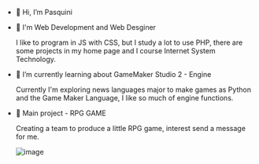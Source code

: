 - 👋 Hi, I’m Pasquini
  
- 👀 I'm Web Development and Web Desginer
  
  I like to program in JS with CSS, but I study a lot to use PHP,
  there are some projects in my home page and I course Internet System Technology.
  
- 🌱 I’m currently learning about GameMaker Studio 2 - Engine
  
  Currently I'm exploring news languages major to make games as Python and the
  Game Maker Language, I like so much of engine functions.
  
- 💞️ Main project - RPG GAME

  Creating a team to produce a little RPG game, interest send a message for me.

  ![image](https://github.com/JeanPasquini/JeanPasquini/assets/126198701/daa8e6cd-7792-40a5-b7f0-d17684b31388)


<!---
JeanPasquini/JeanPasquini is a ✨ special ✨ repository because its `README.md` (this file) appears on your GitHub profile.
You can click the Preview link to take a look at your changes.
--->
